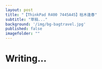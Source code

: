 ```yaml
---
layout: post
title: "【ThinkPad R400 7445A45】枯木逢春"
subtitle: "草稿..."
background: '/img/bg-bagtravel.jpg'
published: false
imagefolder: ""
---
```


# Writing...